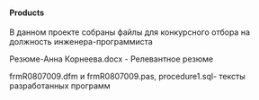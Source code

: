 #### Products
  В данном проекте собраны файлы для конкурсного отбора на должность инженера-программиста
  
  
 
 
 
 Резюме-Анна Корнеева.docx  - Релевантное резюме
 
 frmR0807009.dfm и frmR0807009.pas, procedure1.sql- тексты разработанных программ
  
